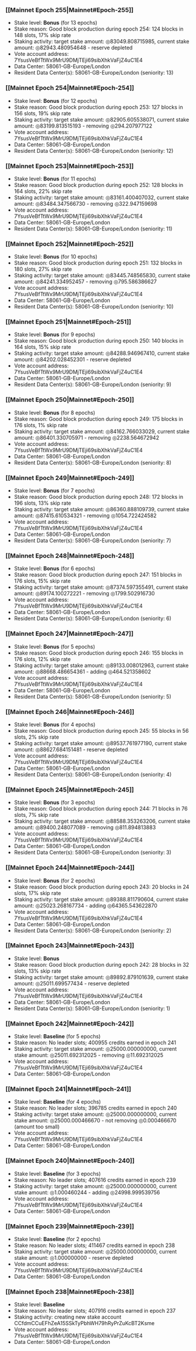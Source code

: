 ### [[Mainnet Epoch 255|Mainnet#Epoch-255]]
* Stake level: **Bonus** (for 13 epochs)
* Stake reason: Good block production during epoch 254: 124 blocks in 148 slots, 17% skip rate
* Staking activity: target stake amount: ◎83049.808715985, current stake amount: ◎82943.480954648 - reserve depleted
* Vote account address: 7YsusVeBfTtWx9MrU9DMjTEji69sibXhkVaFjZ4uC1E4
* Data Center: 58061-GB-Europe/London
* Resident Data Center(s): 58061-GB-Europe/London (seniority: 13)
### [[Mainnet Epoch 254|Mainnet#Epoch-254]]
* Stake level: **Bonus** (for 12 epochs)
* Stake reason: Good block production during epoch 253: 127 blocks in 156 slots, 19% skip rate
* Staking activity: target stake amount: ◎82905.605538071, current stake amount: ◎83199.813515193 - removing ◎294.207977122
* Vote account address: 7YsusVeBfTtWx9MrU9DMjTEji69sibXhkVaFjZ4uC1E4
* Data Center: 58061-GB-Europe/London
* Resident Data Center(s): 58061-GB-Europe/London (seniority: 12)
### [[Mainnet Epoch 253|Mainnet#Epoch-253]]
* Stake level: **Bonus** (for 11 epochs)
* Stake reason: Good block production during epoch 252: 128 blocks in 164 slots, 22% skip rate
* Staking activity: target stake amount: ◎83161.400407032, current stake amount: ◎83484.347566730 - removing ◎322.947159698
* Vote account address: 7YsusVeBfTtWx9MrU9DMjTEji69sibXhkVaFjZ4uC1E4
* Data Center: 58061-GB-Europe/London
* Resident Data Center(s): 58061-GB-Europe/London (seniority: 11)
### [[Mainnet Epoch 252|Mainnet#Epoch-252]]
* Stake level: **Bonus** (for 10 epochs)
* Stake reason: Good block production during epoch 251: 132 blocks in 180 slots, 27% skip rate
* Staking activity: target stake amount: ◎83445.748565830, current stake amount: ◎84241.334952457 - removing ◎795.586386627
* Vote account address: 7YsusVeBfTtWx9MrU9DMjTEji69sibXhkVaFjZ4uC1E4
* Data Center: 58061-GB-Europe/London
* Resident Data Center(s): 58061-GB-Europe/London (seniority: 10)
### [[Mainnet Epoch 251|Mainnet#Epoch-251]]
* Stake level: **Bonus** (for 9 epochs)
* Stake reason: Good block production during epoch 250: 140 blocks in 164 slots, 15% skip rate
* Staking activity: target stake amount: ◎84288.946967410, current stake amount: ◎84202.028452301 - reserve depleted
* Vote account address: 7YsusVeBfTtWx9MrU9DMjTEji69sibXhkVaFjZ4uC1E4
* Data Center: 58061-GB-Europe/London
* Resident Data Center(s): 58061-GB-Europe/London (seniority: 9)
### [[Mainnet Epoch 250|Mainnet#Epoch-250]]
* Stake level: **Bonus** (for 8 epochs)
* Stake reason: Good block production during epoch 249: 175 blocks in 176 slots, 1% skip rate
* Staking activity: target stake amount: ◎84162.766033029, current stake amount: ◎86401.330705971 - removing ◎2238.564672942
* Vote account address: 7YsusVeBfTtWx9MrU9DMjTEji69sibXhkVaFjZ4uC1E4
* Data Center: 58061-GB-Europe/London
* Resident Data Center(s): 58061-GB-Europe/London (seniority: 8)
### [[Mainnet Epoch 249|Mainnet#Epoch-249]]
* Stake level: **Bonus** (for 7 epochs)
* Stake reason: Good block production during epoch 248: 172 blocks in 196 slots, 13% skip rate
* Staking activity: target stake amount: ◎86360.888109739, current stake amount: ◎87415.610534321 - removing ◎1054.722424582
* Vote account address: 7YsusVeBfTtWx9MrU9DMjTEji69sibXhkVaFjZ4uC1E4
* Data Center: 58061-GB-Europe/London
* Resident Data Center(s): 58061-GB-Europe/London (seniority: 7)
### [[Mainnet Epoch 248|Mainnet#Epoch-248]]
* Stake level: **Bonus** (for 6 epochs)
* Stake reason: Good block production during epoch 247: 151 blocks in 176 slots, 15% skip rate
* Staking activity: target stake amount: ◎87374.597355491, current stake amount: ◎89174.100272221 - removing ◎1799.502916730
* Vote account address: 7YsusVeBfTtWx9MrU9DMjTEji69sibXhkVaFjZ4uC1E4
* Data Center: 58061-GB-Europe/London
* Resident Data Center(s): 58061-GB-Europe/London (seniority: 6)
### [[Mainnet Epoch 247|Mainnet#Epoch-247]]
* Stake level: **Bonus** (for 5 epochs)
* Stake reason: Good block production during epoch 246: 155 blocks in 176 slots, 12% skip rate
* Staking activity: target stake amount: ◎89133.008012963, current stake amount: ◎88668.486654361 - adding ◎464.521358602
* Vote account address: 7YsusVeBfTtWx9MrU9DMjTEji69sibXhkVaFjZ4uC1E4
* Data Center: 58061-GB-Europe/London
* Resident Data Center(s): 58061-GB-Europe/London (seniority: 5)
### [[Mainnet Epoch 246|Mainnet#Epoch-246]]
* Stake level: **Bonus** (for 4 epochs)
* Stake reason: Good block production during epoch 245: 55 blocks in 56 slots, 2% skip rate
* Staking activity: target stake amount: ◎89537.761977190, current stake amount: ◎88627.684151481 - reserve depleted
* Vote account address: 7YsusVeBfTtWx9MrU9DMjTEji69sibXhkVaFjZ4uC1E4
* Data Center: 58061-GB-Europe/London
* Resident Data Center(s): 58061-GB-Europe/London (seniority: 4)
### [[Mainnet Epoch 245|Mainnet#Epoch-245]]
* Stake level: **Bonus** (for 3 epochs)
* Stake reason: Good block production during epoch 244: 71 blocks in 76 slots, 7% skip rate
* Staking activity: target stake amount: ◎88588.353263206, current stake amount: ◎89400.248077089 - removing ◎811.894813883
* Vote account address: 7YsusVeBfTtWx9MrU9DMjTEji69sibXhkVaFjZ4uC1E4
* Data Center: 58061-GB-Europe/London
* Resident Data Center(s): 58061-GB-Europe/London (seniority: 3)
### [[Mainnet Epoch 244|Mainnet#Epoch-244]]
* Stake level: **Bonus** (for 2 epochs)
* Stake reason: Good block production during epoch 243: 20 blocks in 24 slots, 17% skip rate
* Staking activity: target stake amount: ◎89388.811790604, current stake amount: ◎25023.268167734 - adding ◎64365.543622870
* Vote account address: 7YsusVeBfTtWx9MrU9DMjTEji69sibXhkVaFjZ4uC1E4
* Data Center: 58061-GB-Europe/London
* Resident Data Center(s): 58061-GB-Europe/London (seniority: 2)
### [[Mainnet Epoch 243|Mainnet#Epoch-243]]
* Stake level: **Bonus**
* Stake reason: Good block production during epoch 242: 28 blocks in 32 slots, 13% skip rate
* Staking activity: target stake amount: ◎89892.879101639, current stake amount: ◎25011.699577434 - reserve depleted
* Vote account address: 7YsusVeBfTtWx9MrU9DMjTEji69sibXhkVaFjZ4uC1E4
* Data Center: 58061-GB-Europe/London
* Resident Data Center(s): 58061-GB-Europe/London (seniority: 1)
### [[Mainnet Epoch 242|Mainnet#Epoch-242]]
* Stake level: **Baseline** (for 5 epochs)
* Stake reason: No leader slots; 400955 credits earned in epoch 241
* Staking activity: target stake amount: ◎25000.000000000, current stake amount: ◎25011.692312025 - removing ◎11.692312025
* Vote account address: 7YsusVeBfTtWx9MrU9DMjTEji69sibXhkVaFjZ4uC1E4
* Data Center: 58061-GB-Europe/London
### [[Mainnet Epoch 241|Mainnet#Epoch-241]]
* Stake level: **Baseline** (for 4 epochs)
* Stake reason: No leader slots; 396785 credits earned in epoch 240
* Staking activity: target stake amount: ◎25000.000000000, current stake amount: ◎25000.000466670 - not removing ◎0.000466670 (amount too small)
* Vote account address: 7YsusVeBfTtWx9MrU9DMjTEji69sibXhkVaFjZ4uC1E4
* Data Center: 58061-GB-Europe/London
### [[Mainnet Epoch 240|Mainnet#Epoch-240]]
* Stake level: **Baseline** (for 3 epochs)
* Stake reason: No leader slots; 407616 credits earned in epoch 239
* Staking activity: target stake amount: ◎25000.000000000, current stake amount: ◎1.000460244 - adding ◎24998.999539756
* Vote account address: 7YsusVeBfTtWx9MrU9DMjTEji69sibXhkVaFjZ4uC1E4
* Data Center: 58061-GB-Europe/London
### [[Mainnet Epoch 239|Mainnet#Epoch-239]]
* Stake level: **Baseline** (for 2 epochs)
* Stake reason: No leader slots; 411467 credits earned in epoch 238
* Staking activity: target stake amount: ◎25000.000000000, current stake amount: ◎1.000000000 - reserve depleted
* Vote account address: 7YsusVeBfTtWx9MrU9DMjTEji69sibXhkVaFjZ4uC1E4
* Data Center: 58061-GB-Europe/London
### [[Mainnet Epoch 238|Mainnet#Epoch-238]]
* Stake level: **Baseline**
* Stake reason: No leader slots; 407916 credits earned in epoch 237
* Staking activity: creating new stake account CCfdmCCuEFhZeA15SSkTyPbhWH79hRyPrZuKcBT2Ksme
* Vote account address: 7YsusVeBfTtWx9MrU9DMjTEji69sibXhkVaFjZ4uC1E4
* Data Center: 58061-GB-Europe/London